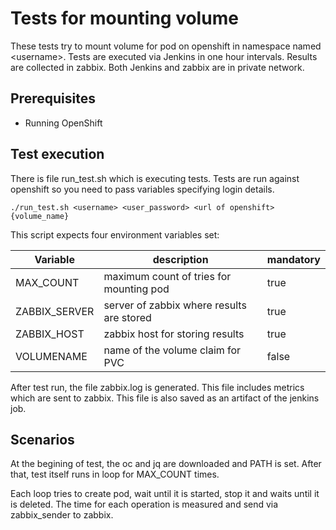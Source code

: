 # Tests for mounting volume
These tests try to mount volume for pod on openshift in namespace named \<username\>. Tests are executed via Jenkins in one hour intervals.
Results are collected in zabbix.
Both Jenkins and zabbix are in private network.


## Prerequisites
- Running OpenShift

## Test execution
There is file run_test.sh which is executing tests. Tests are run against openshift so you need to pass variables specifying login details.

`./run_test.sh <username> <user_password> <url of openshift> {volume_name}`

This script expects four environment variables set:

| Variable | description | mandatory |
| ------------- | ------------- | ------------- |
| MAX_COUNT | maximum count of tries for mounting pod | true |
| ZABBIX_SERVER | server of zabbix where results are stored | true |
| ZABBIX_HOST | zabbix host for storing results | true |
| VOLUMENAME | name of the volume claim for PVC | false |


After test run, the file zabbix.log is generated. This file includes metrics which are sent to zabbix. This file is also saved as an artifact of the jenkins job.

## Scenarios

At the begining of test, the oc and jq are downloaded and PATH is set. After that, test itself runs in loop for MAX_COUNT times.

Each loop tries to create pod, wait until it is started, stop it and waits until it is deleted. The time for each operation is measured and send via
zabbix_sender to zabbix.
